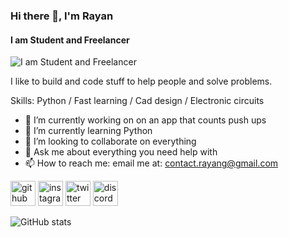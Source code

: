 ### Hi there 👋, I'm Rayan
#### I am Student and Freelancer
![I am Student and Freelancer](https://pbs.twimg.com/profile_banners/1572933522993647618/1720607229/600x200)

I like to build and code stuff to help people and solve problems.

Skills: Python / Fast learning  / Cad design / Electronic circuits 

- 🔭 I’m currently working on on an app that counts push ups 
- 🌱 I’m currently learning Python 
- 👯 I’m looking to collaborate on everything 
- 💬 Ask me about everything you need help with 
- 📫 How to reach me: email me at: contact.rayang@gmail.com 


[<img src='https://cdn.jsdelivr.net/npm/simple-icons@3.0.1/icons/github.svg' alt='github' height='40'>](https://github.com/Rayanlupo)  [<img src='https://cdn.jsdelivr.net/npm/simple-icons@3.0.1/icons/instagram.svg' alt='instagram' height='40'>](https://www.instagram.com/rayan_jpg/)  [<img src='https://cdn.jsdelivr.net/npm/simple-icons@3.0.1/icons/twitter.svg' alt='twitter' height='40'>](https://twitter.com/Rayanlupo_)  [<img src='https://cdn.jsdelivr.net/npm/simple-icons@3.0.1/icons/discord.svg' alt='discord' height='40'>](https://discordapp.com/users/939810117271056384)  



![GitHub stats](https://github-readme-stats.vercel.app/api?username=Rayanlupo&show_icons=true)  

